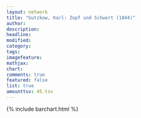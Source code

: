 ```yaml
---
layout: network
title: "Gutzkow, Karl: Zopf und Schwert (1844)"
author:
description:
headline:
modified:
category:
tags:
imagefeature: 
mathjax: 
chart: 
comments: true
featured: false
list: true
amounttsv: 45.tsv
---
```

{% include barchart.html %}
